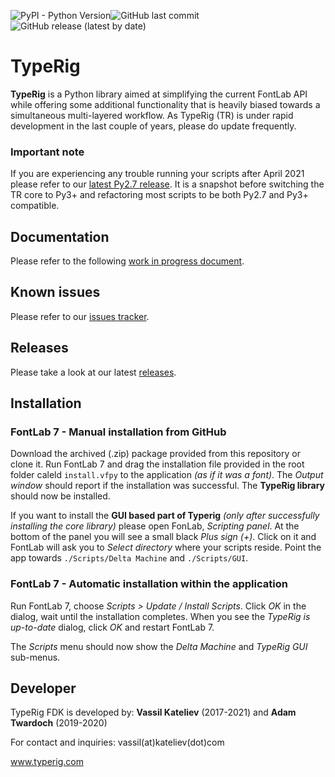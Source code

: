 ![PyPI - Python Version](https://img.shields.io/pypi/pyversions/3)![GitHub last commit](https://img.shields.io/github/last-commit/kateliev/TypeRig)![GitHub release (latest by date)](https://img.shields.io/github/downloads/kateliev/TypeRig/v1.5.0-py27/total)
# TypeRig
**TypeRig** is a Python library aimed at simplifying the current FontLab API while offering some additional functionality that is heavily biased towards a simultaneous multi-layered workflow. As TypeRig (TR) is under rapid development in the last couple of years, please do update frequently. 

### Important note
If you are experiencing any trouble running your scripts after April 2021 please refer to our [latest Py2.7 release](https://github.com/kateliev/TypeRig/releases/tag/v1.5.0-py27). It is a snapshot before switching the TR core to Py3+ and refactoring most scripts to be both Py2.7 and Py3+ compatible. 

## Documentation
Please refer to the following [work in progress document](https://kateliev.github.io/TypeRig/Docs/).

## Known issues
Please refer to our [issues tracker](https://github.com/kateliev/TypeRig/issues).

## Releases
Please take a look at our latest [releases](https://github.com/kateliev/TypeRig/releases).

## Installation
### FontLab 7 - Manual installation from GitHub
Download the archived (.zip) package provided from this repository or clone it. Run FontLab 7 and drag the installation file provided in the root folder caleld `install.vfpy` to the application _(as if it was a font)_. The _Output window_ should report if the installation was successful. The **TypeRig library** should now be installed.

If you want to install the **GUI based part of Typerig** _(only after successfully installing the core library)_ please open FonLab, _Scripting panel_. At the bottom of the panel you will see a small black _Plus sign (+)_. Click on it and FontLab will ask you to _Select directory_ where your scripts reside. Point the app towards `./Scripts/Delta Machine` and `./Scripts/GUI`.

### FontLab 7 - Automatic installation within the application
Run FontLab 7, choose _Scripts > Update / Install Scripts_. Click _OK_ in the dialog, wait until the installation completes. When you see the _TypeRig is up-to-date_ dialog, click _OK_ and restart FontLab 7.

The _Scripts_ menu should now show the _Delta Machine_ and _TypeRig GUI_ sub-menus.

## Developer
TypeRig FDK is developed by: **Vassil Kateliev** (2017-2021) and **Adam Twardoch** (2019-2020)

For contact and inquiries: vassil(at)kateliev(dot)com

www.typerig.com
